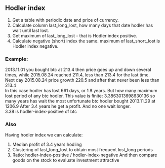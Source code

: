 ## Hodler index
1. Get a table with periodic date and price of currency.   
2. Calculate column last_long_lost, how many days that date hodler has wait until last lost.   
3. Get maximum of last_long_lost - that is Hodler index positive.   
4. Calculate negative (short) index the same. maximum of last_short_lost is Hodler index negative.   
   
### Example: 
2013.11.01 you bought btc at 213.4 then price goes up and down several times, while 2015.08.24 reached 211.4, less than 213.4 for the last time.   
Next day 2015.08.24 price growth 220.5 and after that never been less than 213.4   
In this case hodler has lost 661 days, or 1.8 years. But how many maximum lost period of any btc hodler. This value is finite: 3.3863013698630136 so many years has wait the most unfortunate btc hodler bought 2013.11.29 at 1206.9 After 3.4 years he get a profit. And no one wait longer.   
3.38 is hodler-index-positive of btc

### Also
Having hodler index we can calculate:
1. Median profit of 3.4 years hodling
2. Clustering of last_long_lost to obtain most frequent lost_long periods
3. Ratio: hodler-index-positive / hodler-index-negative
And then compare goods on the stock to evaluate investment attractive

